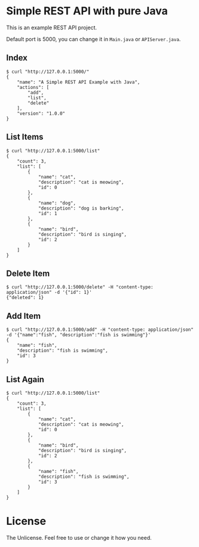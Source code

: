 # Simple REST API with pure Java

This is an example REST API project.

Default port is 5000, you can change it in `Main.java` or `APIServer.java`.

## Index
```
$ curl "http://127.0.0.1:5000/"
{
    "name": "A Simple REST API Example with Java",
    "actions": [
        "add",
        "list",
        "delete"
    ],
    "version": "1.0.0"
}
```

## List Items
```
$ curl "http://127.0.0.1:5000/list"
{
    "count": 3,
    "list": [
        {
            "name": "cat",
            "description": "cat is meowing",
            "id": 0
        },
        {
            "name": "dog",
            "description": "dog is barking",
            "id": 1
        },
        {
            "name": "bird",
            "description": "bird is singing",
            "id": 2
        }
    ]
}
```

## Delete Item
```
$ curl "http://127.0.0.1:5000/delete" -H "content-type: application/json" -d '{"id": 1}'
{"deleted": 1}
```

## Add Item
```
$ curl "http://127.0.0.1:5000/add" -H "content-type: application/json" -d '{"name":"fish", "description":"fish is swimming"}'
{
    "name": "fish",
    "description": "fish is swimming",
    "id": 3
}
```

## List Again
```
$ curl "http://127.0.0.1:5000/list"
{
    "count": 3,
    "list": [
        {
            "name": "cat",
            "description": "cat is meowing",
            "id": 0
        },
        {
            "name": "bird",
            "description": "bird is singing",
            "id": 2
        },
        {
            "name": "fish",
            "description": "fish is swimming",
            "id": 3
        }
    ]
}
```

# License
The Unlicense. Feel free to use or change it how you need.